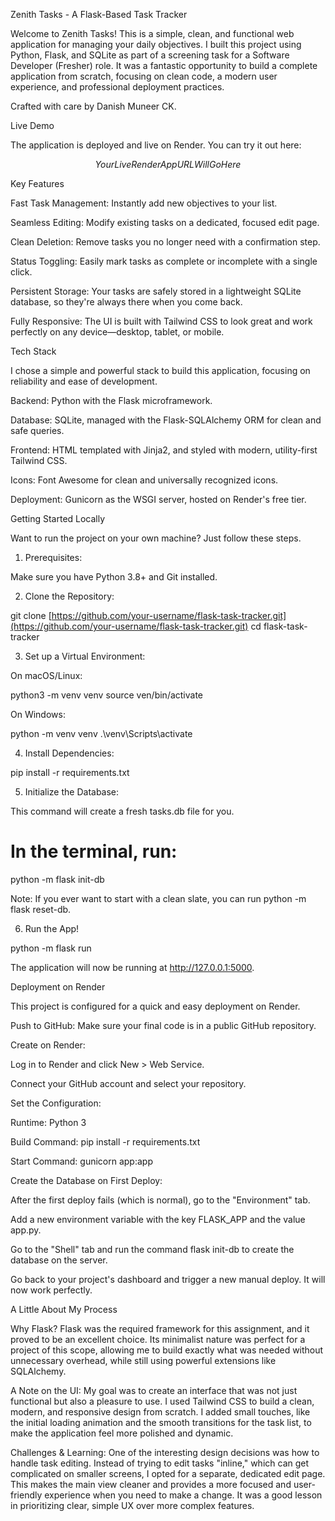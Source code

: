 Zenith Tasks - A Flask-Based Task Tracker

Welcome to Zenith Tasks! This is a simple, clean, and functional web application for managing your daily objectives. I built this project using Python, Flask, and SQLite as part of a screening task for a Software Developer (Fresher) role. It was a fantastic opportunity to build a complete application from scratch, focusing on clean code, a modern user experience, and professional deployment practices.

Crafted with care by Danish Muneer CK.

Live Demo

The application is deployed and live on Render. You can try it out here:

$$Your Live Render App URL Will Go Here$$

Key Features

Fast Task Management: Instantly add new objectives to your list.

Seamless Editing: Modify existing tasks on a dedicated, focused edit page.

Clean Deletion: Remove tasks you no longer need with a confirmation step.

Status Toggling: Easily mark tasks as complete or incomplete with a single click.

Persistent Storage: Your tasks are safely stored in a lightweight SQLite database, so they're always there when you come back.

Fully Responsive: The UI is built with Tailwind CSS to look great and work perfectly on any device—desktop, tablet, or mobile.

Tech Stack

I chose a simple and powerful stack to build this application, focusing on reliability and ease of development.

Backend: Python with the Flask microframework.

Database: SQLite, managed with the Flask-SQLAlchemy ORM for clean and safe queries.

Frontend: HTML templated with Jinja2, and styled with modern, utility-first Tailwind CSS.

Icons: Font Awesome for clean and universally recognized icons.

Deployment: Gunicorn as the WSGI server, hosted on Render's free tier.

Getting Started Locally

Want to run the project on your own machine? Just follow these steps.

1. Prerequisites:

Make sure you have Python 3.8+ and Git installed.

2. Clone the Repository:

git clone [https://github.com/your-username/flask-task-tracker.git](https://github.com/your-username/flask-task-tracker.git)
cd flask-task-tracker

3. Set up a Virtual Environment:

On macOS/Linux:

python3 -m venv venv
source ven/bin/activate

On Windows:

python -m venv venv
.\venv\Scripts\activate

4. Install Dependencies:

pip install -r requirements.txt

5. Initialize the Database:

This command will create a fresh tasks.db file for you.

# In the terminal, run:

python -m flask init-db

Note: If you ever want to start with a clean slate, you can run python -m flask reset-db.

6. Run the App!

python -m flask run

The application will now be running at http://127.0.0.1:5000.

Deployment on Render

This project is configured for a quick and easy deployment on Render.

Push to GitHub: Make sure your final code is in a public GitHub repository.

Create on Render:

Log in to Render and click New > Web Service.

Connect your GitHub account and select your repository.

Set the Configuration:

Runtime: Python 3

Build Command: pip install -r requirements.txt

Start Command: gunicorn app:app

Create the Database on First Deploy:

After the first deploy fails (which is normal), go to the "Environment" tab.

Add a new environment variable with the key FLASK_APP and the value app.py.

Go to the "Shell" tab and run the command flask init-db to create the database on the server.

Go back to your project's dashboard and trigger a new manual deploy. It will now work perfectly.

A Little About My Process

Why Flask? Flask was the required framework for this assignment, and it proved to be an excellent choice. Its minimalist nature was perfect for a project of this scope, allowing me to build exactly what was needed without unnecessary overhead, while still using powerful extensions like SQLAlchemy.

A Note on the UI: My goal was to create an interface that was not just functional but also a pleasure to use. I used Tailwind CSS to build a clean, modern, and responsive design from scratch. I added small touches, like the initial loading animation and the smooth transitions for the task list, to make the application feel more polished and dynamic.

Challenges & Learning: One of the interesting design decisions was how to handle task editing. Instead of trying to edit tasks "inline," which can get complicated on smaller screens, I opted for a separate, dedicated edit page. This makes the main view cleaner and provides a more focused and user-friendly experience when you need to make a change. It was a good lesson in prioritizing clear, simple UX over more complex features.
